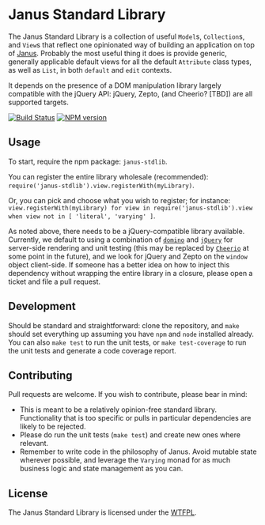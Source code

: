 Janus Standard Library
======================

The Janus Standard Library is a collection of useful `Model`s, `Collection`s, and `View`s that reflect one opinionated way of building an application on top of [Janus](https://github.com/clint-tseng/janus). Probably the most useful thing it does is provide generic, generally applicable default views for all the default `Attribute` class types, as well as `List`, in both `default` and `edit` contexts.

It depends on the presence of a DOM manipulation library largely compatible with the jQuery API: jQuery, Zepto, (and Cheerio? [TBD]) are all supported targets.

[![Build Status](https://img.shields.io/travis/clint-tseng/janus-stdlib.svg)](http://travis-ci.org/clint-tseng/janus-stdlib) [![NPM version](https://img.shields.io/npm/v/janus-stdlib.svg)](https://www.npmjs.com/package/janus-stdlib)

Usage
-----

To start, require the npm package: `janus-stdlib`.

You can register the entire library wholesale (recommended): `require('janus-stdlib').view.registerWith(myLibrary)`.

Or, you can pick and choose what you wish to register; for instance: `view.registerWith(myLibrary) for view in require('janus-stdlib').view when view not in [ 'literal', 'varying' ]`.

As noted above, there needs to be a jQuery-compatible library available. Currently, we default to using a combination of [`domino`](https://github.com/fgnass/domino) and [`jQuery`](https://github.com/jquery/jquery) for server-side rendering and unit testing (this may be replaced by [`Cheerio`](https://cheerio.js.org/) at some point in the future), and we look for jQuery and Zepto on the `window` object client-side. If someone has a better idea on how to inject this dependency without wrapping the entire library in a closure, please open a ticket and file a pull request.

Development
-----------

Should be standard and straightforward: clone the repository, and `make` should set everything up assuming you have `npm` and `node` installed already. You can also `make test` to run the unit tests, or `make test-coverage` to run the unit tests and generate a code coverage report.

Contributing
------------

Pull requests are welcome. If you wish to contribute, please bear in mind:

* This is meant to be a relatively opinion-free standard library. Functionality that is too specific or pulls in particular dependencies are likely to be rejected.
* Please do run the unit tests (`make test`) and create new ones where relevant.
* Remember to write code in the philosophy of Janus. Avoid mutable state wherever possible, and leverage the `Varying` monad for as much business logic and state management as you can.

License
-------

The Janus Standard Library is licensed under the [WTFPL](http://www.wtfpl.net/about/).


